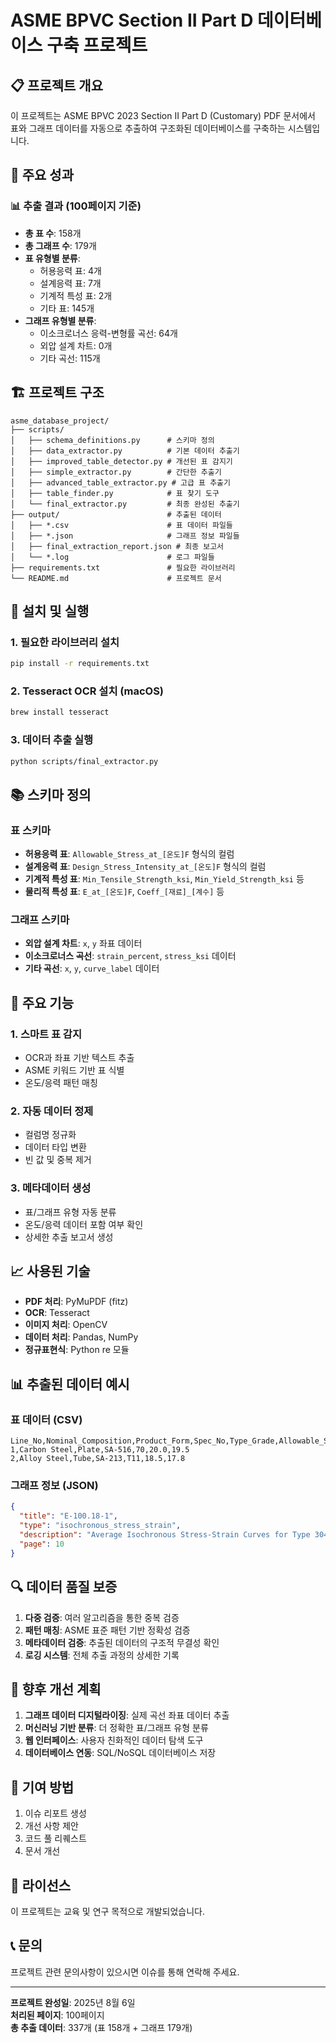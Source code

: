 # ASME BPVC Section II Part D 데이터베이스 구축 프로젝트

## 📋 프로젝트 개요

이 프로젝트는 ASME BPVC 2023 Section II Part D (Customary) PDF 문서에서 표와 그래프 데이터를 자동으로 추출하여 구조화된 데이터베이스를 구축하는 시스템입니다.

## 🎯 주요 성과

### 📊 추출 결과 (100페이지 기준)
- **총 표 수**: 158개
- **총 그래프 수**: 179개
- **표 유형별 분류**:
  - 허용응력 표: 4개
  - 설계응력 표: 7개
  - 기계적 특성 표: 2개
  - 기타 표: 145개
- **그래프 유형별 분류**:
  - 이소크로너스 응력-변형률 곡선: 64개
  - 외압 설계 차트: 0개
  - 기타 곡선: 115개

## 🏗️ 프로젝트 구조

```
asme_database_project/
├── scripts/
│   ├── schema_definitions.py      # 스키마 정의
│   ├── data_extractor.py          # 기본 데이터 추출기
│   ├── improved_table_detector.py # 개선된 표 감지기
│   ├── simple_extractor.py        # 간단한 추출기
│   ├── advanced_table_extractor.py # 고급 표 추출기
│   ├── table_finder.py            # 표 찾기 도구
│   └── final_extractor.py         # 최종 완성된 추출기
├── output/                        # 추출된 데이터
│   ├── *.csv                      # 표 데이터 파일들
│   ├── *.json                     # 그래프 정보 파일들
│   ├── final_extraction_report.json # 최종 보고서
│   └── *.log                      # 로그 파일들
├── requirements.txt               # 필요한 라이브러리
└── README.md                      # 프로젝트 문서
```

## 🚀 설치 및 실행

### 1. 필요한 라이브러리 설치
```bash
pip install -r requirements.txt
```

### 2. Tesseract OCR 설치 (macOS)
```bash
brew install tesseract
```

### 3. 데이터 추출 실행
```bash
python scripts/final_extractor.py
```

## 📚 스키마 정의

### 표 스키마
- **허용응력 표**: `Allowable_Stress_at_[온도]F` 형식의 컬럼
- **설계응력 표**: `Design_Stress_Intensity_at_[온도]F` 형식의 컬럼
- **기계적 특성 표**: `Min_Tensile_Strength_ksi`, `Min_Yield_Strength_ksi` 등
- **물리적 특성 표**: `E_at_[온도]F`, `Coeff_[재료]_[계수]` 등

### 그래프 스키마
- **외압 설계 차트**: `x`, `y` 좌표 데이터
- **이소크로너스 곡선**: `strain_percent`, `stress_ksi` 데이터
- **기타 곡선**: `x`, `y`, `curve_label` 데이터

## 🔧 주요 기능

### 1. 스마트 표 감지
- OCR과 좌표 기반 텍스트 추출
- ASME 키워드 기반 표 식별
- 온도/응력 패턴 매칭

### 2. 자동 데이터 정제
- 컬럼명 정규화
- 데이터 타입 변환
- 빈 값 및 중복 제거

### 3. 메타데이터 생성
- 표/그래프 유형 자동 분류
- 온도/응력 데이터 포함 여부 확인
- 상세한 추출 보고서 생성

## 📈 사용된 기술

- **PDF 처리**: PyMuPDF (fitz)
- **OCR**: Tesseract
- **이미지 처리**: OpenCV
- **데이터 처리**: Pandas, NumPy
- **정규표현식**: Python re 모듈

## 📊 추출된 데이터 예시

### 표 데이터 (CSV)
```csv
Line_No,Nominal_Composition,Product_Form,Spec_No,Type_Grade,Allowable_Stress_at_100F,Allowable_Stress_at_200F
1,Carbon Steel,Plate,SA-516,70,20.0,19.5
2,Alloy Steel,Tube,SA-213,T11,18.5,17.8
```

### 그래프 정보 (JSON)
```json
{
  "title": "E-100.18-1",
  "type": "isochronous_stress_strain",
  "description": "Average Isochronous Stress-Strain Curves for Type 304 SS at 800°F",
  "page": 10
}
```

## 🔍 데이터 품질 보증

1. **다중 검증**: 여러 알고리즘을 통한 중복 검증
2. **패턴 매칭**: ASME 표준 패턴 기반 정확성 검증
3. **메타데이터 검증**: 추출된 데이터의 구조적 무결성 확인
4. **로깅 시스템**: 전체 추출 과정의 상세한 기록

## 📝 향후 개선 계획

1. **그래프 데이터 디지털라이징**: 실제 곡선 좌표 데이터 추출
2. **머신러닝 기반 분류**: 더 정확한 표/그래프 유형 분류
3. **웹 인터페이스**: 사용자 친화적인 데이터 탐색 도구
4. **데이터베이스 연동**: SQL/NoSQL 데이터베이스 저장

## 🤝 기여 방법

1. 이슈 리포트 생성
2. 개선 사항 제안
3. 코드 풀 리퀘스트
4. 문서 개선

## 📄 라이선스

이 프로젝트는 교육 및 연구 목적으로 개발되었습니다.

## 📞 문의

프로젝트 관련 문의사항이 있으시면 이슈를 통해 연락해 주세요.

---

**프로젝트 완성일**: 2025년 8월 6일  
**처리된 페이지**: 100페이지  
**총 추출 데이터**: 337개 (표 158개 + 그래프 179개) 